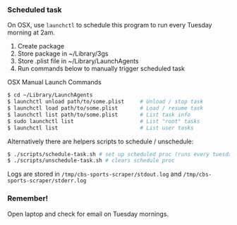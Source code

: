 ### Scheduled task

On OSX, use `launchctl` to schedule this program to run every Tuesday morning at 2am.

1. Create package
2. Store package in ~/Library/3gs
3. Store .plist file in ~/Library/LaunchAgents
4. Run commands below to manually trigger scheduled task

OSX Manual Launch Commands

```zsh
$ cd ~/Library/LaunchAgents
$ launchctl unload path/to/some.plist     # Unload / stop task
$ launchctl load path/to/some.plist       # Load / resume task
$ launchctl list path/to/some.plist       # List task info
$ sudo launchctl list                     # List "root" tasks
$ launchctl list                          # List user tasks
```

Alternatively there are helpers scripts to schedule / unschedule:
```zsh
$ ./scripts/schedule-task.sh # set up scheduled proc (runs every tuesday at 9am)
$ ./scripts/unschedule-task.sh # clears schedule proc
```

Logs are stored in `/tmp/cbs-sports-scraper/stdout.log` and `/tmp/cbs-sports-scraper/stderr.log`

### Remember!

Open laptop and check for email on Tuesday mornings.
